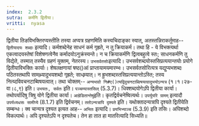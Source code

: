 ```yaml
---
index:  2.3.2
sutra:  कर्मणि द्वितीया।
vritti:  nyasa
---
```


द्वितीया तिङविभक्तिरप्यस्तीति तस्या अप्यत्र ग्रहणमिति कस्यचिदाङ्का स्यात्, अतस्तन्निराकर्तुमाह-- `द्वितीयादयः शब्दाः` इत्यादि। कर्मशब्देनेह साधनं कर्म गृह्रते, न तु क्रियाकर्म। तथा हि - ये विभक्त्यर्था एकत्वादयस्तेषां विशेषणत्वेनैव कर्मादयोऽनुक्रंस्यन्ते। न च क्रियाकर्मणि द्वित्वबहुत्वे स्तः; साधनकर्मणि तु विद्येते, तस्मात् तस्यैव ग्रहणं युक्तम्, नेतरस्य।
`उभसर्वतसोः`इत्यादि। उभसर्वशब्दयोस्तसिप्रत्ययान्तयोः प्रयोगे द्वितीयाविभक्तिः कार्याः। शेषलक्षणायां षष्ठ()आं प्राप्तायामयमारम्भः। उभसर्वतसोरित्यत्र यद्युप्यभशब्दः पठितस्तथापि सामथ्र्यादुभयशब्दो गृह्रते; साधम्र्यात्। न ह्रुभशब्दस्तसिप्रत्ययान्तोऽस्ति; तस्य नित्य्दविवचनटाब्विषयत्वात्। तथा चोक्तम्-- `अन्यभावो नि#ए()त्यद्विवुचनटाब्विषयत्वादुभयोऽन्यत्र` (१।१।२७-वा।८,९) इति। `उभयतः, सर्वतः` इति। `पञ्चम्यास्तसिल्` (5.3.7)। धिक्शब्दयोगेऽपि द्वितीया कार्या। तथोपर्यादिषु त्रिषु योगे द्वितीया कार्या। `आम्रेडितान्तेषु`इति। कृतद्विर्वचनेष्वित्यर्थः। `उपर्युयरि ग्रामम्` इत्यादौ `उपर्यध्यधसः सामीप्ये` (8.1.7) इति द्विर्वचनम्। `ततोऽन्यत्रापि दृश्यते` इति। यथोक्तादन्यत्रापि दृश्यते द्वितीयेति सम्बन्धः। 
क्व चान्यत्र दृश्यत इत्यत आह-- `अभितः` इत्यादि। `प्रयभिभ्याञ्च` (5.3.9) इति तसिः। अपिशब्दो विकल्पार्थः। अपि दृश्यतेऽपि न दृश्यतेच। तेन हा तात हा मातरित्यादि सिध्यति॥
